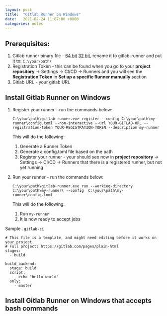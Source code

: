 ```yaml
---
layout: post
title:  "Gitlab Runner on Windows"
date:   2021-02-24 11:07:00 +0800
categories: notes
---
```

## Prerequisites:
1. Gitlab runner binary file - [64 bit](https://gitlab-runner-downloads.s3.amazonaws.com/latest/binaries/gitlab-runner-windows-amd64.exe) [32 bit](https://gitlab-runner-downloads.s3.amazonaws.com/latest/binaries/gitlab-runner-windows-386.exe), rename it to gitlab-runner and put it to: `C:\your\path\`
2. Registration Token - this can be found when you go to your **project repository** -> Settings -> CI/CD -> Runners and you will see the **Registration Token** in **Set up a specific Runner manually** section 
3. Gitlab URL - your gitlab URL

## Install Gitlab Runner on Windows 
1. Register your runner - run the commands below:
   ```
   C:\your\path\gitlab-runner.exe register --config C:\your\path\my-runner\config.toml --non-interactive --url YOUR-GITLAB-URL --registration-token YOUR-REGISTRATION-TOKEN --description my-runner
   ```
   This will do the following:
   1. Generate a Runner Token
   2. Generate a config.toml file based on the path
   3. Register your runner - your should see now in **project repository** -> Settings -> CI/CD -> Runners that there is a registered runner, but not yet running

2. Run your runner - run the commands below:
   ```
   C:\your\path\gitlab-runner.exe run --working-directory C:\your\path\my-runner\ --config  C:\your\path\my-runner\config.toml
   ```
   This will do the following:
   1. Run `my-runner`
   2. It is now ready to accept jobs

Sample `.gitlab-ci`
```
# This file is a template, and might need editing before it works on your project.
# Full project: https://gitlab.com/pages/plain-html
stages:
  - build
  
build_backend:
  stage: build
  script:
    - echo "hello world"
  only:
    - master
```

## Install Gitlab Runner on Windows that accepts bash commands





